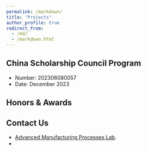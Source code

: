 ```yaml
---
permalink: /markdown/
title: "Projects"
author_profile: true
redirect_from: 
  - /md/
  - /markdown.html
---
```


## China Scholarship Council Program

* Number: 202306080057
* Date: December 2023

## Honors & Awards


## Contact Us
* [Advanced Manufacturing Processes Lab](https://amp.mech.ubc.ca/).
* 

